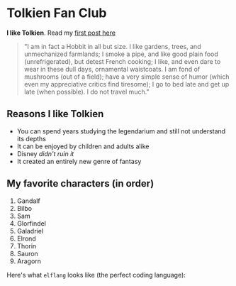 # Tolkien Fan Club

**I like Tolkien**. Read my [first post here](/majesty)

> "I am in fact a Hobbit in all but size. I like gardens, trees, and unmechanized farmlands; I smoke a pipe, and like good plain food (unrefrigerated), but detest French cooking; I like, and even dare to wear in these dull days, ornamental waistcoats. I am fond of mushrooms (out of a field); have a very simple sense of humor (which even my appreciative critics find tiresome); I go to bed late and get up late (when possible). I do not travel much."

## Reasons I like Tolkien

* You can spend years studying the legendarium and still not understand its depths
* It can be enjoyed by children and adults alike
* Disney *didn't ruin it*
* It created an entirely new genre of fantasy

## My favorite characters (in order)

1. Gandalf
2. Bilbo
3. Sam
4. Glorfindel
5. Galadriel
6. Elrond
7. Thorin
8. Sauron
9. Aragorn

Here's what `elflang` looks like (the perfect coding language):

